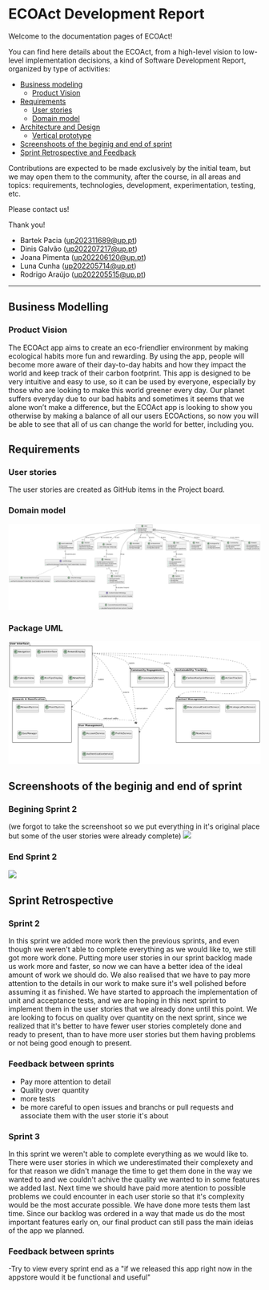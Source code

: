 # ECOAct Development Report

Welcome to the documentation pages of ECOAct!

You can find here details about the ECOAct, from a high-level vision to low-level implementation decisions, a kind of Software Development Report, organized by type of activities:

- [Business modeling](#Business-Modelling)
  - [Product Vision](#Product-Vision)
- [Requirements](#Requirements)
  - [User stories](#User-stories)
  - [Domain model](#Domain-model)
- [Architecture and Design](#Architecture-And-Design)
  - [Vertical prototype](#Vertical-Prototype)
- [Screenshoots of the beginig and end of sprint](#Screenshoots-of-the-beginig-and-end-of-sprint)
- [Sprint Retrospective and Feedback](#Sprint-Retrospective)

Contributions are expected to be made exclusively by the initial team, but we may open them to the community, after the course, in all areas and topics: requirements, technologies, development, experimentation, testing, etc.

Please contact us!

Thank you!

- Bartek Pacia (up202311689@up.pt)
- Dinis Galvão (up202207217@up.pt)
- Joana Pimenta (up202206120@up.pt)
- Luna Cunha (up202205714@up.pt)
- Rodrigo Araújo (up202205515@up.pt)

---

## Business Modelling

### Product Vision

The ECOAct app aims to create an eco-friendlier environment by making ecological habits more fun and rewarding. By using the app, people will become more aware of their day-to-day habits and how they impact the world and keep track of their carbon footprint.
This app is designed to be very intuitive and easy to use, so it can be used by everyone, especially by those who are looking to make this world greener every day.
Our planet suffers everyday due to our bad habits and sometimes it seems that we alone won’t make a difference, but the ECOAct app is looking to show you otherwise by making a balance of all our users ECOActions, so now you will be able to see that all of us can change the world for better, including you.

## Requirements

### User stories

The user stories are created as GitHub items in the Project board.

### Domain model

![](images/domain_modeling.png)

### Package UML
![](images/package_uml.png)


## Screenshoots of the beginig and end of sprint

### Begining Sprint 2
(we forgot to take the screenshoot so we put everything in it's original place but some of the user stories were already complete)
![](images/Captura_de_Ecrã_(61).png)

### End Sprint 2
![](images/Captura_de_Ecrã_(62).png)



## Sprint Retrospective

### Sprint 2
In this sprint we added more work then the previous sprints, and even though we weren't able to complete everything as we would like to, we still got more work done. Putting more user stories in our sprint backlog made us work more and faster, so now we can have a better idea of the ideal amount of work we should do. We also realised that we have to pay more attention to the details in our work to make sure it's well polished before assuming it as finished. We have started to approach the implementation of unit and acceptance tests, and we are hoping in this next sprint to implement them in the user stories that we already done until this point. We are looking to focus on quality over quantity on the next sprint, since we realized that it's better to have fewer user stories completely done and ready to present, than to have more user stories but them having problems or not being good enough to present.

### Feedback between sprints
- Pay more attention to detail
- Quality over quantity
- more tests
- be more careful to open issues and branchs or pull requests and associate them with the user storie it's about

### Sprint 3
In this sprint we weren't able to complete everything as we would like to. There were user stories in which we underestimated their complexety and for that reason we didn't manage the time to get them done in the way we wanted to and we couldn't achive the quality we wanted to in some features we added last. Next time we should have paid more atention to possible problems we could encounter in each user storie so that it's complexity would be the most accurate possible. We have done more tests them last time. Since our backlog was ordered in a way that made us do the most important features early on, our final product can still pass the main ideias of the app we planned.

### Feedback between sprints
-Try to view every sprint end as a "if we released this app right now in the appstore would it be functional and useful"






